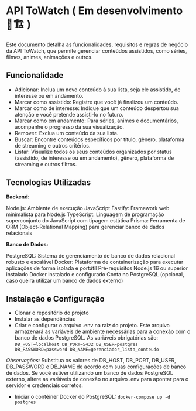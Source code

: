 ﻿# API ToWatch ( Em desenvolvimento 🚧🏗️ )

Este documento detalha as funcionalidades, requisitos e regras de negócio da API ToWatch, que permite gerenciar conteúdos assistidos, como séries, filmes, animes, animações e outros.

## Funcionalidade

- Adicionar: Inclua um novo conteúdo à sua lista, seja ele assistido, de interesse ou em andamento.
- Marcar como assistido: Registre que você já finalizou um conteúdo.
- Marcar como de interesse: Indique que um conteúdo despertou sua atenção e você pretende assisti-lo no futuro.
- Marcar como em andamento: Para séries, animes e documentários, acompanhe o progresso da sua visualização.
- Remover: Exclua um conteúdo da sua lista.
- Buscar: Encontre conteúdos específicos por título, gênero, plataforma de streaming e outros critérios.
- Listar: Visualize todos os seus conteúdos organizados por status (assistido, de interesse ou em andamento), gênero, plataforma de streaming e outros filtros.

## Tecnologias Utilizadas
**Backend:**

Node.js: Ambiente de execução JavaScript
Fastify: Framework web minimalista para Node.js
TypeScript: Linguagem de programação superconjunto do JavaScript com tipagem estática
Prisma: Ferramenta de ORM (Object-Relational Mapping) para gerenciar banco de dados relacionais

**Banco de Dados:**

PostgreSQL: Sistema de gerenciamento de banco de dados relacional robusto e escalável
Docker: Plataforma de containerização para executar aplicações de forma isolada e portátil
Pré-requisitos
Node.js 16 ou superior instalado
Docker instalado e configurado
Conta no PostgreSQL (opcional, caso queira utilizar um banco de dados externo)

## Instalação e Configuração
- Clonar o repositório do projeto
- Instalar as dependências
- Criar e configurar o arquivo .env na raiz do projeto. Este arquivo armazenará as variáveis de ambiente necessárias para a conexão com o banco de dados PostgreSQL. As variáveis obrigatórias são:
`DB_HOST=localhost
DB_PORT=5432
DB_USER=postgres
DB_PASSWORD=password
DB_NAME=gerenciador_lista_conteudo`

*Observações:*
Substitua os valores de DB_HOST, DB_PORT, DB_USER, DB_PASSWORD e DB_NAME de acordo com suas configurações de banco de dados.
Se você estiver utilizando um banco de dados PostgreSQL externo, altere as variáveis de conexão no arquivo .env para apontar para o servidor e credenciais corretos.
- Iniciar o contêiner Docker do PostgreSQL: `docker-compose up -d postgres`
